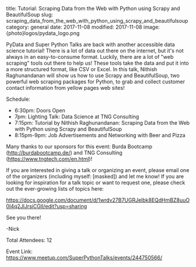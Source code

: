 title: Tutorial: Scraping Data from the Web with Python using Scrapy and BeautifulSoup
slug: scraping_data_from_the_web_with_python_using_scrapy_and_beautifulsoup
category: general
date: 2017-11-08
modified: 2017-11-08
image: {photo}logos/pydata_logo.png


PyData and Super Python Talks are back with another accessible data science tutorial! There is a lot of data out there on the internet, but it's not always in an easy-to-consume format. Luckily, there are a lot of "web scraping" tools out there to help us! These tools take the data and put it into a more structured format, like CSV or Excel. In this talk, Nithish Raghunandanan will show us how to use Scrapy and BeautifulSoup, two powerful web scraping packages for Python, to grab and collect customer contact information from yellow pages web sites!

Schedule:

  - 6:30pm: Doors Open
  - 7pm: Lighting Talk: Data Science at TNG Consulting
  - 7:15pm: Tutorial by Nithish Raghunandanan: Scraping Data from the Web with Python using Scrapy and BeautifulSoup
  - 8:15pm-9pm: Job Advertisements and Networking with Beer and Pizza

Many thanks to our sponsors for this event: Burda Bootcamp (http://burdabootcamp.de/)
 and TNG Consulting (https://www.tngtech.com/en.html)!

If you are interested in giving a talk or organizing an event, please email one of the organizers (including myself: [masked]) and let me know! If you are looking for inspiration for a talk topic or want to request one, please check out the ever-growing lists of topics here:

https://docs.google.com/document/d/1wrdv27B7UGRJelbk8EQdHmBZ8uuO0I4q2JlJrsiCGlI/edit?usp=sharing

See you there!

-Nick

Total Attendees: 12

Event Link: https://www.meetup.com/SuperPythonTalks/events/244750566/
